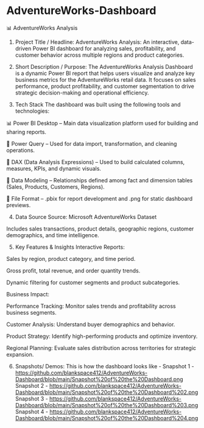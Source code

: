# AdventureWorks-Dashboard
📊 AdventureWorks Analysis
1. Project Title / Headline:
AdventureWorks Analysis:
An interactive, data-driven Power BI dashboard for analyzing sales, profitability, and customer behavior across multiple regions and product categories.

2. Short Description / Purpose:
The AdventureWorks Analysis Dashboard is a dynamic Power BI report that helps users visualize and analyze key business metrics for the AdventureWorks retail data. It focuses on sales performance, product profitability, and customer segmentation to drive strategic decision-making and operational efficiency.

3. Tech Stack
The dashboard was built using the following tools and technologies:

📊 Power BI Desktop – Main data visualization platform used for building and sharing reports.

🧩 Power Query – Used for data import, transformation, and cleaning operations.

🧠 DAX (Data Analysis Expressions) – Used to build calculated columns, measures, KPIs, and dynamic visuals.

🔗 Data Modeling – Relationships defined among fact and dimension tables (Sales, Products, Customers, Regions).

📂 File Format – .pbix for report development and .png for static dashboard previews.

4. Data Source
Source: Microsoft AdventureWorks Dataset

Includes sales transactions, product details, geographic regions, customer demographics, and time intelligence.

5. Key Features & Insights
Interactive Reports:

Sales by region, product category, and time period.

Gross profit, total revenue, and order quantity trends.

Dynamic filtering for customer segments and product subcategories.

Business Impact:

Performance Tracking: Monitor sales trends and profitability across business segments.

Customer Analysis: Understand buyer demographics and behavior.

Product Strategy: Identify high-performing products and optimize inventory.

Regional Planning: Evaluate sales distribution across territories for strategic expansion.

6. Snapshots/ Demos:
This is how the dashboard looks like -
Snapshot 1 - https://github.com/blankspace412/AdventureWorks-Dashboard/blob/main/Snapshot%20of%20the%20Dashboard.png
Snapshot 2 - https://github.com/blankspace412/AdventureWorks-Dashboard/blob/main/Snapshot%20of%20the%20Dashboard%202.png
Snapshot 3 - https://github.com/blankspace412/AdventureWorks-Dashboard/blob/main/Snapshot%20of%20the%20Dashboard%203.png
Snapshot 4 - https://github.com/blankspace412/AdventureWorks-Dashboard/blob/main/Snapshot%20of%20the%20Dashboard%204.png
   

